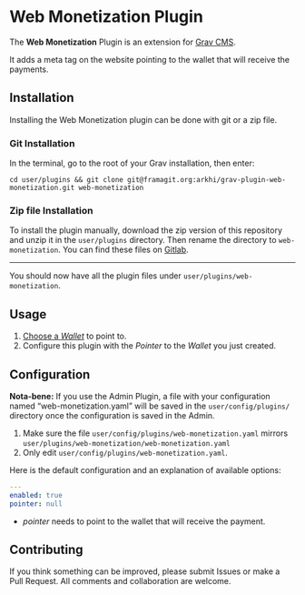 # Web Monetization Plugin

The **Web Monetization** Plugin is an extension for [Grav CMS](https://getgrav.org/).

It adds a meta tag on the website pointing to the wallet that will receive the payments.

## Installation

Installing the Web Monetization plugin can be done with git or a zip file.

### Git Installation

In the terminal, go to the root of your Grav installation, then enter:

```shell
cd user/plugins && git clone git@framagit.org:arkhi/grav-plugin-web-monetization.git web-monetization
```

### Zip file Installation

To install the plugin manually, download the zip version of this repository and unzip it in the `user/plugins` directory. Then rename the directory to `web-monetization`. You can find these files on [Gitlab](https://framagit.org/arkhi/grav-plugin-web-monetization).

---

You should now have all the plugin files under `user/plugins/web-monetization`.

## Usage

1. [Choose a _Wallet_](https://webmonetization.org/docs/ilp-wallets) to point to.
2. Configure this plugin with the _Pointer_ to the _Wallet_ you just created.

## Configuration

**Nota‑bene:** If you use the Admin Plugin, a file with your configuration named “web-monetization.yaml” will be saved in the `user/config/plugins/` directory once the configuration is saved in the Admin.

1. Make sure the file `user/config/plugins/web-monetization.yaml` mirrors `user/plugins/web-monetization/web-monetization.yaml`
1. Only edit `user/config/plugins/web-monetization.yaml`.

Here is the default configuration and an explanation of available options:

```yaml
---
enabled: true
pointer: null
```

- _pointer_ needs to point to the wallet that will receive the payment.

## Contributing

If you think something can be improved, please submit Issues or make a Pull Request. All comments and collaboration are welcome.
